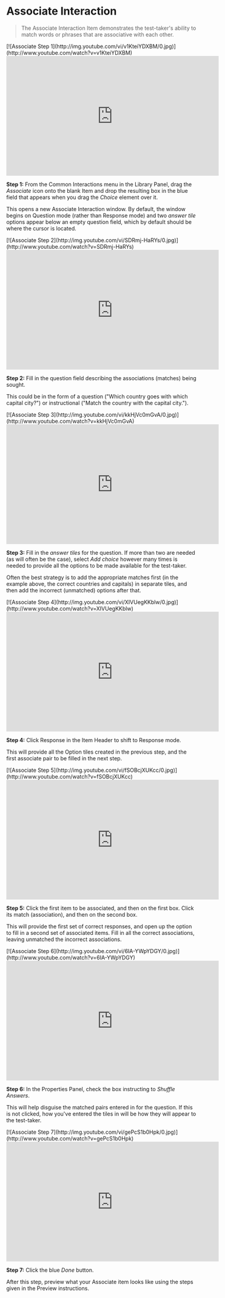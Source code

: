 # Associate Interaction #

>The Associate Interaction Item demonstrates the test-taker's ability to match words or phrases that are associative with each other. 

<div class="hidden-video">
[![Associate Step 1](http://img.youtube.com/vi/v1KteiYDXBM/0.jpg)](http://www.youtube.com/watch?v=v1KteiYDXBM)
</div>

<iframe width="560" height="315" src="https://www.youtube.com/embed/v1KteiYDXBM" frameborder="0" allowfullscreen></iframe>

**Step 1:** From the Common Interactions menu in the Library Panel, drag the *Associate* icon onto the blank Item and drop the resulting box in the blue field that appears when you drag the *Choice* element over it.

This opens a new Associate Interaction window. By default, the window begins on Question mode (rather than Response mode) and two *answer tile* options appear below an empty question field, which by default should be where the cursor is located. 

<div class="hidden-video">
[![Associate Step 2](http://img.youtube.com/vi/SDRmj-HaRYs/0.jpg)](http://www.youtube.com/watch?v=SDRmj-HaRYs)
</div>

<iframe width="560" height="315" src="https://www.youtube.com/embed/SDRmj-HaRYs" frameborder="0" allowfullscreen></iframe>

**Step 2:** Fill in the question field describing the associations (matches) being sought. 

This could be in the form of a question ("Which country goes with which capital city?") or instructional ("Match the country with the capital city.").

<div class="hidden-video">
[![Associate Step 3](http://img.youtube.com/vi/kkHjVc0mGvA/0.jpg)](http://www.youtube.com/watch?v=kkHjVc0mGvA)
</div>

<iframe width="560" height="315" src="https://www.youtube.com/embed/kkHjVc0mGvA" frameborder="0" allowfullscreen></iframe>

**Step 3:** Fill in the *answer tiles* for the question. If more than two are needed (as will often be the case), select *Add choice* however many times is needed to provide all the options to be made available for the test-taker.

Often the best strategy is to add the appropriate matches first (in the example above, the correct countries and capitals) in separate tiles, and then add the incorrect (unmatched) options after that. 

<div class="hidden-video">
[![Associate Step 4](http://img.youtube.com/vi/XIVUegKKblw/0.jpg)](http://www.youtube.com/watch?v=XIVUegKKblw)
</div>

<iframe width="560" height="315" src="https://www.youtube.com/embed/XIVUegKKblw" frameborder="0" allowfullscreen></iframe>

**Step 4:** Click Response in the Item Header to shift to Response mode.

This will provide all the Option tiles created in the previous step, and the first associate pair to be filled in the next step.

<div class="hidden-video">
[![Associate Step 5](http://img.youtube.com/vi/fSOBcjXUKcc/0.jpg)](http://www.youtube.com/watch?v=fSOBcjXUKcc)
</div>

<iframe width="560" height="315" src="https://www.youtube.com/embed/fSOBcjXUKcc" frameborder="0" allowfullscreen></iframe>

**Step 5:** Click the first item to be associated, and then on the first box. Click its match (association), and then on the second box.

This will provide the first set of correct responses, and open up the option to fill in a second set of associated items. Fill in all the correct associations, leaving unmatched the incorrect associations.

<div class="hidden-video">
[![Associate Step 6](http://img.youtube.com/vi/6IA-YWpYDGY/0.jpg)](http://www.youtube.com/watch?v=6IA-YWpYDGY)
</div>

<iframe width="560" height="315" src="https://www.youtube.com/embed/6IA-YWpYDGY" frameborder="0" allowfullscreen></iframe>

**Step 6:** In the Properties Panel, check the box instructing to *Shuffle Answers*. 

This will help disguise the matched pairs entered in for the question. If this is not clicked, how you've entered the tiles in will be how they will appear to the test-taker.

<div class="hidden-video">
[![Associate Step 7](http://img.youtube.com/vi/gePcS1b0Hpk/0.jpg)](http://www.youtube.com/watch?v=gePcS1b0Hpk)
</div>

<iframe width="560" height="315" src="https://www.youtube.com/embed/gePcS1b0Hpk" frameborder="0" allowfullscreen></iframe>

**Step 7:** Click the blue *Done* button.

After this step, preview what your Associate item looks like using the steps given in the Preview instructions.
